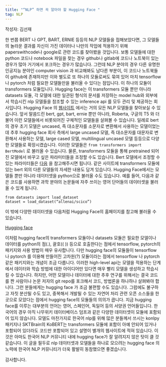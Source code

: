 ```yaml
---
title: "“NLP” 하면 꼭 알아야 할 Hugging Face "
tag: NLP
---
```


작성자: 김선재


한 번쯤 BERT 나 GPT, BART, ERNIE 등등의 NLP 모델들을 접해보았다면, 그 모델들의 놀라운 결과를 자신이 가진 데이터나 나만의 작업에 적용하기 위해 paperswithcode나 google로 관련 코드를 찾아봤을 것입니다. 
보통 모델들에 대한 python 코드나 notebook 파일을 찾는 경우 github나 gitlab에 코드나 노트북이 있는 경우가 많아 거기에서 포크하는 경우가 많습니다.
그런데 NLP 분야의 경우 다른 유명한 인공지능 분야인 computer vision 과 비교해봐도 남다른 부분이, 이 코드나 노트북들이 github에 존재하지만 이와 별도로 또 하나의 모듈로써도 묶여 있어 마치 tensorflow나 pytorch 처럼 필요한 모델들만을 불러올 수 있다는 점입니다. 
이 하나의 모듈이 transformers 모듈입니다. Hugging face는 이 transformers 모듈 뿐만 아니라 datasets 모듈, 각 모델에 대한 일관된 형식의 문서를 저장하는 model hub와 외부에서 학습시킨 nlp 모델들을 참조할 수 있는 inference api 를 모두 관리 및 제공하는 회사입니다.
Hugging Face 의 [웹사이트](https://www.huggingface.co) 에서는 거의 모든 NLP 모델들을 찾아보실 수 있습니다. 
앞서 말씀드린 bert, gpt, bart, ernie 뿐만 아니라, Roberta, 구글의 T5 와 더불어 이런 모델들에서 비롯되어진 구체적인 모델들을 살펴볼 수 있습니다. 
일례로 bert의 경우 초기 모델은 uncased, 즉 대소문자를 소문자로 변환해서 사용하는 모델이었는데 추후 hugging face 회사 측에서 large uncased 모델, 즉 대소문자를 대문자로 변환해서 사용하는 모델, large cased 모델, multilingual uncased 모델 등등으로 다양한 모델들로 확장시켰습니다.
이러한 모델들은 ```from transformers import BertModel``` 로 불러올 수 있습니다. 
물론, transformers 모듈을 통해 pretrained 되어진 모델에서 바꾸고 싶은 파라미터들을 조정할 수도 있습니다. 
Bert 모델에서 조정할 수 있는 파라미터들은 [다음](https://huggingface.co/transformers/model_doc/bert.html) 을 참고해주시면 됩니다. 
같은 사이트에 transformers 모듈에 있는 bert 외의 다른 모델들의 자세한 내용도 담겨 있습니다. 
Hugging Face에서는 모델들 뿐만 아니라 데이터셋을 python으로 불러올 수도 있습니다. 
예를 들어, 다음과 같은 코드를 사용하면 과학 분야의 논문들에 자주 쓰이는 영어 단어들의 데이터셋을 불러올 수 있게 됩니다.

```
from datasets import load_dataset
dataset = load_dataset(“allenai/scico”)
```

이 밖에 다양한 데이터셋을 다음처럼 Hugging Face의 홈페이지를 참고해 불러올 수 있습니다.

[Hugging face](/assets/images/hugging_nlp.gif)

이처럼 hugging face의 transformers 모듈이나 datasets 모듈은 필요한 모델이나 데이터를 python의 점(.), 괄호(( )) 등으로 호출한다는 점에서 tensorflow, pytorch의 패키지와 사용 방법이 매우 유사합니다. 
다만 hugging face의 모듈들이 tensorflow 나 pytorch 를 이용해 만들어진 고차원(?) 모듈이라는 점에서 tensorflow 나 pytorch 같은 패키지와는 개념이 조금 다릅니다. 이러한 high-level api는 모델을 적용하는 단계에서 데이터와 학습 방법에 대한 아이디어만 있다면 매우 빨리 모델을 생성하고 학습시킬 수 있습니다. 
하지만, 어떤 모델이나 데이터에 대한 추후 연구를 위해서는 결국 코드를 짠 사람이나 논문 저자의 git repo를 포크해서 코드, 방법론을 하나하나 살펴봐야 합니다. 그런 분들에게는 hugging face 가 조금 불편할 수도 있습니다. 
그럼에도 불구하고 자칫 분산될 수도 있고, 중복해서 개발될 수 있는 자연어 처리 관련 오픈 소스들을 한 곳으로 모았다는 점에서 hugging face의 모듈들의 의의가 큽니다.
지금 hugging face를 이루는 대부분의 언어는 영어, 스페인어, 독일어 등의 서양권 언어들입니다. 한국어의 경우 아직 나무위키 데이터베이스 덤프과 같은 다양한 데이터셋이 모듈에 포함되어 있지 않습니다.
모델도 마찬가지로 한국어 nlp를 위해 많은 분들께서 쓰시는 konlpy 패키지나 SKTBrain의 KoBERT는 transformers 모듈에 포함이 아예 안되어 있거나 포함되어 있더라도 코드만 포함되어 있고 설명이 별개의 웹사이트에 적혀 있습니다. 
이것은 아마도 한국어 NLP 커뮤니티 내에 hugging face가 잘 알려지지 않은 탓이 클 것 같습니다. 이 글을 필두로 nlp 데이터셋과 모델들을 하나로 모으려는 hugging face 의 노력에 한국어 NLP 커뮤니티가 더욱 활발히 동참했으면 좋겠습니다.

감사합니다.
